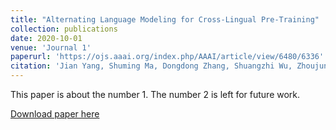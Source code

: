 ```yaml
---
title: "Alternating Language Modeling for Cross-Lingual Pre-Training"
collection: publications
date: 2020-10-01
venue: 'Journal 1'
paperurl: 'https://ojs.aaai.org/index.php/AAAI/article/view/6480/6336'
citation: 'Jian Yang, Shuming Ma, Dongdong Zhang, Shuangzhi Wu, Zhoujun Li, and Ming Zhou. Alternating language modeling for cross-lingual pre-training. In AAAI 2020.'
---
```

This paper is about the number 1. The number 2 is left for future work.

[Download paper here](https://ojs.aaai.org/index.php/AAAI/article/view/6480/6336)

